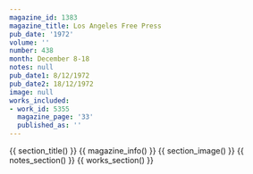 ```yaml
---
magazine_id: 1383
magazine_title: Los Angeles Free Press
pub_date: '1972'
volume: ''
number: 438
month: December 8-18
notes: null
pub_date1: 8/12/1972
pub_date2: 18/12/1972
image: null
works_included:
- work_id: 5355
  magazine_page: '33'
  published_as: ''
---
```


{{ section_title() }}
{{ magazine_info() }}
{{ section_image() }}
{{ notes_section() }}
{{ works_section() }}
